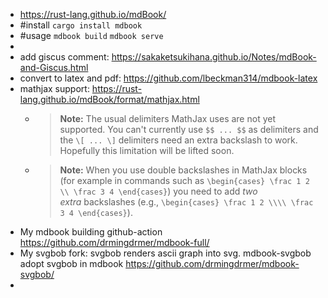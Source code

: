 - https://rust-lang.github.io/mdBook/
- #install `cargo install mdbook`
- #usage `mdbook build` `mdbook serve`
-
- add giscus comment: https://sakaketsukihana.github.io/Notes/mdBook-and-Giscus.html
- convert to latex and pdf: https://github.com/lbeckman314/mdbook-latex
- mathjax support: https://rust-lang.github.io/mdBook/format/mathjax.html
	- > **Note:** The usual delimiters MathJax uses are not yet supported. You can't currently use `$$ ... $$` as delimiters and the `\[ ... \]` delimiters need an extra backslash to work. Hopefully this limitation will be lifted soon.
	- > **Note:** When you use double backslashes in MathJax blocks (for example in commands such as `\begin{cases} \frac 1 2 \\ \frac 3 4 \end{cases}`) you need to add *two extra* backslashes (e.g., `\begin{cases} \frac 1 2 \\\\ \frac 3 4 \end{cases}`).
- My mdbook building github-action
  https://github.com/drmingdrmer/mdbook-full/
- My svgbob fork:
  svgbob renders ascii graph into svg.
  mdbook-svgbob adopt svgbob in mdbook
  https://github.com/drmingdrmer/mdbook-svgbob/
-